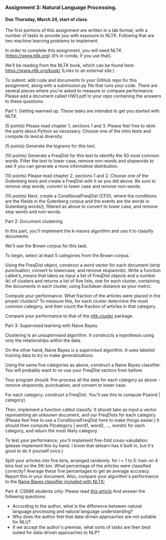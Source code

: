 ### Assignment 3: Natural Language Processing.

#### Due Thursday, March 24, start of class.

The first portions of this assignment are written in a lab format, with a number of tasks to provide you with exposure to NLTK.  Folloeing that are two machine learning problems
to implement.

In order to complete this assignment, you will need NLTK (https://www.nltk.org) (it’s in conda, if you use that).

We’ll be reading from the NLTK book, which can be found here: https://www.nltk.org/book/ (Links to an external site.)

To submit: add code and documents to your GitHub repo for this assignment, along with a submission.py file that  runs your code. There are several places where you're asked to  measure or compare performance.
Please add a document called HW3.pdf to  your repo containing the answers to these questions.

Part 1.  Getting warmed up. These tasks are intended to get you started with NLTK. 

(5 points) Please read chapter 1, sections 1 and 3. Please feel free to skim the parts about Python as necessary. Choose one of the intro texts and compute its lexical diversity.

(5 points) Generate the bigrams for this text.

(10 points) Generate a FreqDist for this text to identify the 50 most common words. Filter the text to lower case, remove non-words and stopwords to see if you can generate a more informative distribution.

(10 points) Please read chapter 2, sections 1 and 2. Choose one of the Gutenberg texts and create a FreqDist with it as you did above.
    Be sure to remove stop words, convert to lower case and remove non-words.

(10 points) Next, create a ConditionalFreqDist (CFD), where the conditions are the fileids in the Gutenberg corpus and the events are the words in Gutenberg.words(), filtered as above to convert to lower case, and remove stop words and non-words.

Part 2: Document clustering. 

In this part, you'll implement the k-means algorithm and use it to classify documents.

We'll use the Brown corpus for this task. 

To begin, select at least 5 categories from the Brown corpus. 

Using the FreqDist object, construct a word vector for each document (strip punctuation, convert to lowercase, and remove stopwords). 
Write a function called k_means that takes as input a list of FreqDist objects and a number (k) of clusters and returns a list of five lists, 
one for each cluster, containing the documents in each cluster, using Euclidean distance as your metric. 

Compute your performance. What fraction of the articles were placed in the proper clusters?  To measure this, for each cluster determine the 
most common category, and then count the fraction of articles in that category.

Compare your performance to that of the [nltk.cluster](https://www.nltk.org/api/nltk.cluster.html) package. 

Part 3: Supervised learning with Naive Bayes.

Clustering is an *unsupervised* algorithm. It constructs a hypothesis using only the relationships within the data.

On the other hand, Naive Bayes is a *supervised* algorithm. It uses labeled training data to try to make generalizations.

Using the same five categories as above, construct a Naive Bayes classifier. You will probably want to re-use your FreqDist vectors from before.

Your program should:
Pre-process all the data for each category as above - remove stopwords, punctuation, and convert to lower case.

For each category, construct a FreqDist. You'll use this to compute P(word | category).

Then, implement a function called classify. It should take as input a vector representing an unknown document, and our FreqDists for each  category. 
(Please feel free to use a ConditionalFreqDist here to make things easier.)
It should then compute P(category | word1, word2, ..., wordn) for each category, and return the most likely category.

To test your performance, you'll implement five-fold cross-valudation. (please implement this by hand. I know that sklearn has it built in,
but it's good to do it yourself once.)

Split your articles into five bins, arranged randomly. for i = 1 to 5:
train on 4 bins
test on the 5th bin. What percentage of the articles were classified correctly?
Average these five percentages to get an average accuracy. Report this in your document.
Also, compare your algorithm's performance to the [Naive Bayes classifier included with NLTK:](https://www.nltk.org/api/nltk.classify.naivebayes.html)

Part 4: CS686 students only: Please read [this article](https://thegradient.pub/machine-learning-wont-solve-the-natural-language-understanding-challenge/)
And answer the following questions:
- According to the author, what is the difference between natural language processing and natural language understanding?
- Why  does the author feel that data-driven approaches are not suitable for NLU?
- If we accept the author's premise, what sorts of tasks are then best suited for data-driven approaches to NLP?


